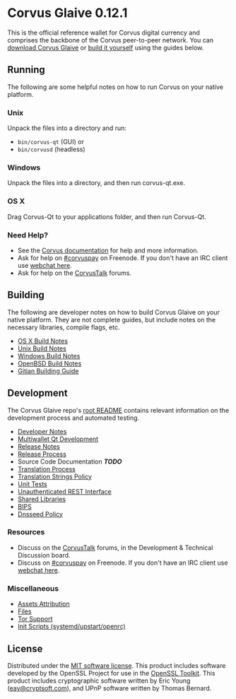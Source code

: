 Corvus Glaive 0.12.1
=====================

This is the official reference wallet for Corvus digital currency and comprises the backbone of the Corvus peer-to-peer network. You can [download Corvus Glaive](https://www.corvus.org/downloads/) or [build it yourself](#building) using the guides below.

Running
---------------------
The following are some helpful notes on how to run Corvus on your native platform.

### Unix

Unpack the files into a directory and run:

- `bin/corvus-qt` (GUI) or
- `bin/corvusd` (headless)

### Windows

Unpack the files into a directory, and then run corvus-qt.exe.

### OS X

Drag Corvus-Qt to your applications folder, and then run Corvus-Qt.

### Need Help?

* See the [Corvus documentation](https://corvuspay.atlassian.net/wiki/display/DOC)
for help and more information.
* Ask for help on [#corvuspay](http://webchat.freenode.net?channels=corvuspay) on Freenode. If you don't have an IRC client use [webchat here](http://webchat.freenode.net?channels=corvuspay).
* Ask for help on the [CorvusTalk](https://corvustalk.org/) forums.

Building
---------------------
The following are developer notes on how to build Corvus Glaive on your native platform. They are not complete guides, but include notes on the necessary libraries, compile flags, etc.

- [OS X Build Notes](build-osx.md)
- [Unix Build Notes](build-unix.md)
- [Windows Build Notes](build-windows.md)
- [OpenBSD Build Notes](build-openbsd.md)
- [Gitian Building Guide](gitian-building.md)

Development
---------------------
The Corvus Glaive repo's [root README](/README.md) contains relevant information on the development process and automated testing.

- [Developer Notes](developer-notes.md)
- [Multiwallet Qt Development](multiwallet-qt.md)
- [Release Notes](release-notes.md)
- [Release Process](release-process.md)
- Source Code Documentation ***TODO***
- [Translation Process](translation_process.md)
- [Translation Strings Policy](translation_strings_policy.md)
- [Unit Tests](unit-tests.md)
- [Unauthenticated REST Interface](REST-interface.md)
- [Shared Libraries](shared-libraries.md)
- [BIPS](bips.md)
- [Dnsseed Policy](dnsseed-policy.md)

### Resources
* Discuss on the [CorvusTalk](https://corvustalk.org/) forums, in the Development & Technical Discussion board.
* Discuss on [#corvuspay](http://webchat.freenode.net/?channels=corvuspay) on Freenode. If you don't have an IRC client use [webchat here](http://webchat.freenode.net/?channels=corvuspay).

### Miscellaneous
- [Assets Attribution](assets-attribution.md)
- [Files](files.md)
- [Tor Support](tor.md)
- [Init Scripts (systemd/upstart/openrc)](init.md)

License
---------------------
Distributed under the [MIT software license](http://www.opensource.org/licenses/mit-license.php).
This product includes software developed by the OpenSSL Project for use in the [OpenSSL Toolkit](https://www.openssl.org/). This product includes
cryptographic software written by Eric Young ([eay@cryptsoft.com](mailto:eay@cryptsoft.com)), and UPnP software written by Thomas Bernard.
